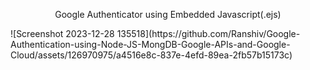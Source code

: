 <p align=center>Google Authenticator using Embedded Javascript(.ejs)</p>
![Screenshot 2023-12-28 135518](https://github.com/Ranshiv/Google-Authentication-using-Node-JS-MongDB-Google-APIs-and-Google-Cloud/assets/126970975/a4516e8c-837e-4efd-89ea-2fb57b15173c)
